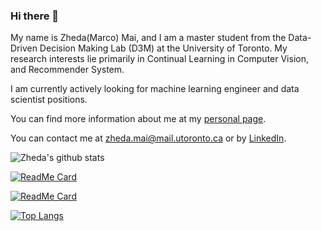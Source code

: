 ### Hi there 👋

My name is Zheda(Marco) Mai, and I am a master student from the Data-Driven Decision Making Lab (D3M) at the University of Toronto. My research interests lie primarily in Continual Learning in Computer Vision, and Recommender System. 

I am currently actively looking for machine learning engineer and data scientist positions.

You can find more information about me at my [personal page](https://zheda-mai.github.io/).

You can contact me at zheda.mai@mail.utoronto.ca or by [LinkedIn](https://www.linkedin.com/in/marco-zheda-mai-574a0b85/).

![Zheda's github stats](https://github-readme-stats.vercel.app/api?username=raptormai&show_icons=true&count_private=true&include_all_commits=true)


[![ReadMe Card](https://github-readme-stats.vercel.app/api/pin/?username=raptormai&repo=CVPR20_CLVision_challenge&)](https://github.com/RaptorMai/CVPR20_CLVision_challenge)

[![ReadMe Card](https://github-readme-stats.vercel.app/api/pin/?username=raptormai&repo=Deep-AutoEncoder-Recommendation&)](https://github.com/RaptorMai/Deep-AutoEncoder-Recommendation)

[![Top Langs](https://github-readme-stats.vercel.app/api/top-langs/?username=raptormai&layout=compact)](https://github.com/anuraghazra/github-readme-stats)

<!--
**RaptorMai/RaptorMai** is a ✨ _special_ ✨ repository because its `README.md` (this file) appears on your GitHub profile.

Here are some ideas to get you started:

- 🔭 I’m currently working on ...
- 🌱 I’m currently learning ...
- 👯 I’m looking to collaborate on ...
- 🤔 I’m looking for help with ...
- 💬 Ask me about ...
- 📫 How to reach me: ...
- 😄 Pronouns: ...
- ⚡ Fun fact: ...
-->
